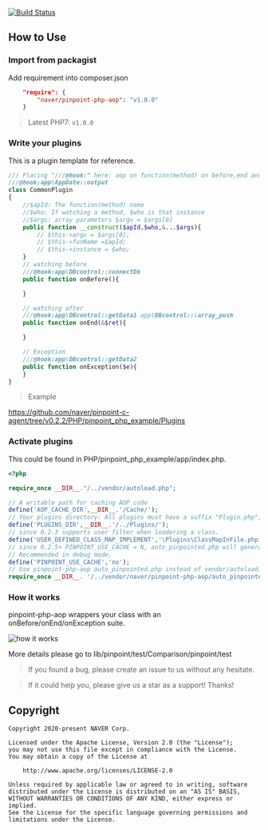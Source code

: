 [![Build Status](https://travis-ci.com/naver/pinpoint-php-aop.svg?branch=master)](https://travis-ci.com/naver/pinpoint-php-aop)

##  How to Use 

### Import from packagist

Add requirement into composer.json

```Json
    "require": {
        "naver/pinpoint-php-aop": "v1.0.0"
    }
```

> Latest
PHP7: `v1.0.0`

### Write your plugins
This is a plugin template for reference.

```php
/// Placing "///@hook:" here: aop on function(method) on before,end and Exception
///@hook:app\AppDate::output
class CommonPlugin
{
    //$apId: The function(method) name
    //$who: If watching a method, $who is that instance
    //$args: array parameters $argv = $args[0]
    public function __construct($apId,$who,&...$args){
        // $this->argv = $args[0];
        // $this->funName =$apId;
        // $this->instance = $who;
    }
    // watching before
    ///@hook:app\DBcontrol::connectDb
    public function onBefore(){

    }

    // watching after
    ///@hook:app\DBcontrol::getData1 app\DBcontrol::\array_push
    public function onEnd(&$ret){

    }

    // Exception
    ///@hook:app\DBcontrol::getData2
    public function onException($e){
    }
}
```

> Example

https://github.com/naver/pinpoint-c-agent/tree/v0.2.2/PHP/pinpoint_php_example/Plugins

### Activate plugins 
This could be found in PHP/pinpoint_php_example/app/index.php.

``` php
<?php

require_once __DIR__."/../vendor/autoload.php";

// A writable path for caching AOP code
define('AOP_CACHE_DIR',__DIR__.'/Cache/');                       
// Your plugins directory: All plugins must have a suffix "Plugin.php",as "CommonPlugin.php mysqlPlugin.php RPCPlugin.php"
define('PLUGINS_DIR',__DIR__.'/../Plugins/');
// since 0.2.3 supports user filter when loadering a class.
define('USER_DEFINED_CLASS_MAP_IMPLEMENT','\Plugins\ClassMapInFile.php');
// since 0.2.5+ PINPOINT_USE_CACHE = N, auto_pinpointed.php will generate Cache/* on every request. 
// Recommended in debug mode.
define('PINPOINT_USE_CACHE','no');
// Use pinpoint-php-aop auto_pinpointed.php instead of vendor/autoload.php
require_once __DIR__. '/../vendor/naver/pinpoint-php-aop/auto_pinpointed.php';

```


### How it works

pinpoint-php-aop wrappers your class with an onBefore/onEnd/onException suite.

![how it works](https://raw.githubusercontent.com/naver/pinpoint-c-agent/master/images/principle_v0.2.x.png)

More details please go to lib/pinpoint/test/Comparison/pinpoint/test

> If you found a bug, please create an issue to us without any hesitate.

> If it could help you, please give us a star as a support!  Thanks!

## Copyright

```
Copyright 2020-present NAVER Corp.

Licensed under the Apache License, Version 2.0 (the "License");
you may not use this file except in compliance with the License.
You may obtain a copy of the License at

    http://www.apache.org/licenses/LICENSE-2.0

Unless required by applicable law or agreed to in writing, software
distributed under the License is distributed on an "AS IS" BASIS,
WITHOUT WARRANTIES OR CONDITIONS OF ANY KIND, either express or implied.
See the License for the specific language governing permissions and
limitations under the License.
```
